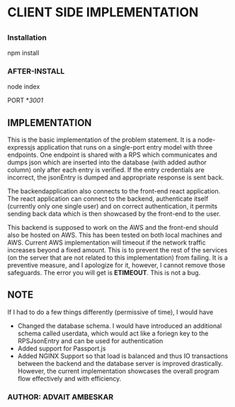 # CLIENT SIDE IMPLEMENTATION

## 
### Installation
npm install

### AFTER-INSTALL
node index

PORT **3001*


## IMPLEMENTATION

This is the basic implementation of the problem statement. It is a node-expressjs application that runs on a single-port entry model with three endpoints. One endpoint is shared with a RPS which communicates and dumps json which are inserted into the database (with added author column) only after each entry is verified. If the entry credentials are incorrect, the jsonEntry is dumped and appropriate response is sent back.

The backendapplication also connects to the front-end react application. The react application can connect to the backend, authenticate itself (currently only one single user) and on correct authentication, it permits sending back data which is then showcased by the front-end to the user.

This backend is supposed to work on the AWS and the front-end should also be hosted on AWS. This has been tested on both local machines and AWS. Current AWS implementation will timeout if the network traffic increases beyond a fixed amount. This is to prevent the rest of the services (on the server that are not related to this implementation) from failing. It is a preventive measure, and I apologize for it, however, I cannot remove those safeguards. The error you will get is **ETIMEOUT**. This is not a bug.


## NOTE
If I had to do a few things differently (permissive of time), I would have
* Changed the database schema. I would have introduced an additional schema called userdata, which would act like a foriegn key to the RPSJsonEntry and can be used for authentication
* Added support for Passport.js
* Added NGINX Support so that load is balanced and thus IO transactions between the backend and the database server is improved drastically.
However, the current implementation showcases the overall program flow effectively and with efficiency.

### AUTHOR: ADVAIT AMBESKAR
